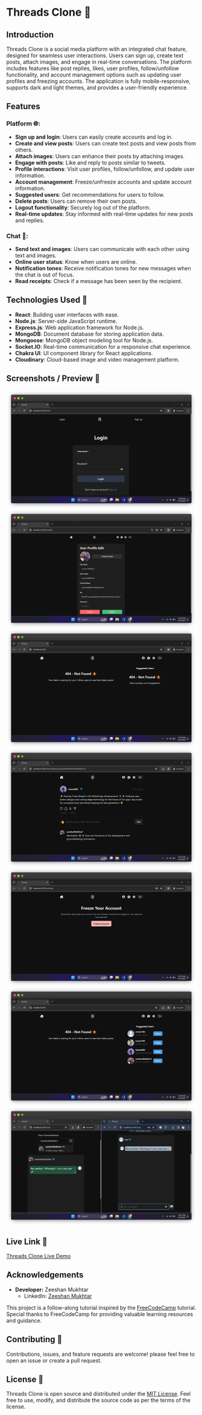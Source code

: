 # Threads Clone 🧵

## Introduction

Threads Clone is a social media platform with an integrated chat feature, designed for seamless user interactions. Users can sign up, create text posts, attach images, and engage in real-time conversations. The platform includes features like post replies, likes, user profiles, follow/unfollow functionality, and account management options such as updating user profiles and freezing accounts. The application is fully mobile-responsive, supports dark and light themes, and provides a user-friendly experience.

## Features

### Platform 🌐:

- **Sign up and login**: Users can easily create accounts and log in.
- **Create and view posts**: Users can create text posts and view posts from others.
- **Attach images**: Users can enhance their posts by attaching images.
- **Engage with posts**: Like and reply to posts similar to tweets.
- **Profile interactions**: Visit user profiles, follow/unfollow, and update user information.
- **Account management**: Freeze/unfreeze accounts and update account information.
- **Suggested users**: Get recommendations for users to follow.
- **Delete posts**: Users can remove their own posts.
- **Logout functionality**: Securely log out of the platform.
- **Real-time updates**: Stay informed with real-time updates for new posts and replies.

### Chat 💬:

- **Send text and images**: Users can communicate with each other using text and images.
- **Online user status**: Know when users are online.
- **Notification tones**: Receive notification tones for new messages when the chat is out of focus.
- **Read receipts**: Check if a message has been seen by the recipient.

## Technologies Used 🚀

- **React**: Building user interfaces with ease.
- **Node.js**: Server-side JavaScript runtime.
- **Express.js**: Web application framework for Node.js.
- **MongoDB**: Document database for storing application data.
- **Mongoose**: MongoDB object modeling tool for Node.js.
- **Socket.IO**: Real-time communication for a responsive chat experience.
- **Chakra UI**: UI component library for React applications.
- **Cloudinary**: Cloud-based image and video management platform.

## Screenshots / Preview 📸

![Login Page](./client/public/loginPage.png)
![Profile Page](./client/public/updateProfile.png)
![404 Page](./client/public/404.png)
![post Page](./client/public/post.png)
![settngs Page](./client/public/settings.png)
![suggestions Page](./client/public/suggestedUser.png)
![chat Page](./client/public/chat.png)

## Live Link 🔗

[Threads Clone Live Demo](https://example.com)

## Acknowledgements

- **Developer:** Zeeshan Mukhtar
  - LinkedIn: [Zeeshan Mukhtar](https://www.linkedin.com/in/zeeshanmukhtar1/)

This project is a follow-along tutorial inspired by the [FreeCodeCamp](https://www.freecodecamp.org/) tutorial. Special thanks to FreeCodeCamp for providing valuable learning resources and guidance.

## Contributing 🤝

Contributions, issues, and feature requests are welcome!
please feel free to open an issue or create a pull request.

## License 📜

Threads Clone is open source and distributed under the [MIT License](LICENSE). Feel free to use, modify, and distribute the source code as per the terms of the license.
